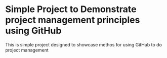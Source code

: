 # Simple Project to Demonstrate project management principles using GitHub

This is simple project designed to showcase methos for using GitHub to do project management
